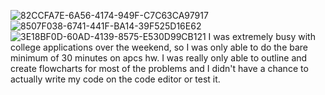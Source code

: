 ![82CCFA7E-6A56-4174-949F-C7C63CA97917](https://user-images.githubusercontent.com/90871809/139665579-c48f41e8-a98c-485f-9bc2-b18458316a1f.jpeg)
![8507F038-6741-441F-BA14-39F525D16E62](https://user-images.githubusercontent.com/90871809/139665585-1d7ce389-fdd3-48fa-9192-f0868953d0b1.jpeg)
![3E18BF0D-60AD-4139-8575-E530D99CB121](https://user-images.githubusercontent.com/90871809/139665591-5c8114a1-81bf-43d6-9441-ef61ee683285.jpeg)
I was extremely busy with college applications over the weekend, so I was only able to do the bare minimum 
of 30 minutes on apcs hw. I was really only able to outline and create flowcharts for most of the problems and
I didn't have a chance to actually write my code on the code editor or test it. 

